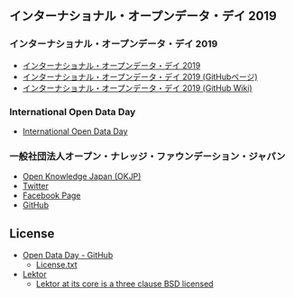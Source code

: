インターナショナル・オープンデータ・デイ 2019
------

### インターナショナル・オープンデータ・デイ 2019

* [インターナショナル・オープンデータ・デイ 2019](http://odd.okfn.jp/)
* [インターナショナル・オープンデータ・デイ 2019 (GitHubページ)](https://github.com/okfj/odd19)
* [インターナショナル・オープンデータ・デイ 2019 (GitHub Wiki)](https://github.com/okfj/odd19/wiki)

### International Open Data Day 

* [International Open Data Day](http://opendataday.org/)

### 一般社団法人オープン・ナレッジ・ファウンデーション・ジャパン

* [Open Knowledge Japan (OKJP)](http://okfn.jp/)
* [Twitter](https://twitter.com/okfj)
* [Facebook Page](https://www.facebook.com/OKFjp)
* [GitHub](https://github.com/okfj)

License
-----
* [Open Data Day - GitHub](https://github.com/okfn/opendataday)
    - [License.txt](https://raw.githubusercontent.com/okfn/opendataday/master/License.txt)
* [Lektor](https://www.getlektor.com/)
    - [Lektor at its core is a three clause BSD licensed](https://raw.githubusercontent.com/lektor/lektor/master/LICENSE)

